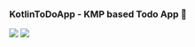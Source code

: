 ### KotlinToDoApp - KMP based Todo App 📱

<img src="https://app.bitrise.io/app/d56f68bc-b8cc-4548-8bae-be9162191d3d/status.svg?token=0i0N9VfsGtwiZDBaaaXN5w&branch=main"/>
<img src="https://github.com/assadjaved/KotlinToDoApp/actions/workflows/gradle.yml/badge.svg?branch=main"/>
